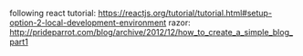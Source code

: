 following react tutorial: https://reactjs.org/tutorial/tutorial.html#setup-option-2-local-development-environment
razor: http://prideparrot.com/blog/archive/2012/12/how_to_create_a_simple_blog_part1
